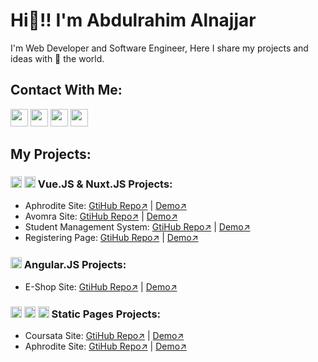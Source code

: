 # Hi👋!! I'm Abdulrahim Alnajjar

I'm Web Developer and Software Engineer, Here I share my projects and ideas with 💙 the world.

<!-- Contact Links -->
## Contact With Me:
<a href="https://google.com](https://www.linkedin.com/in/abdulrahim-mohamed"><img style="width:28px" src="https://github.com/abdulrahim-alnajjar/abdulrahim-alnajjar/assets/119762444/639baef9-cc6d-4051-8917-18de9141897f"/></a>
<a href="https://wa.me/+201156083661"><img style="width:28px" src="https://github.com/abdulrahim-alnajjar/abdulrahim-alnajjar/assets/119762444/f16ef96f-25ce-416c-84c6-bed3e28a3483"/></a>
<a href="https://wa.me/+201090273880"><img style="width:28px" src="https://github.com/abdulrahim-alnajjar/abdulrahim-alnajjar/assets/119762444/9d2173f4-57a6-4fcf-9f31-37cb37217729"/></a>
<a href="https://www.facebook.com/alnajjar9742"><img style="width:28px" src="https://github.com/abdulrahim-alnajjar/abdulrahim-alnajjar/assets/119762444/07d71a93-af76-4776-8629-98023b5bff37"/></a>
<!-- <a href=""><img style="width:28px" src=""/></a> -->

<!-- All Projects -->
## My Projects:
<!-- Vue and Nuxt Sites -->
### <img style="width:18px" src="https://github.com/abdulrahim-alnajjar/abdulrahim-alnajjar/assets/119762444/3f1c8fdf-d32c-4dfc-afca-7624f2979cc2"/> <img style="width:18px" src="https://upload.wikimedia.org/wikipedia/commons/4/45/NuxtJS_Logo.png"/> Vue.JS & Nuxt.JS Projects:
- Aphrodite Site: [GtiHub Repo↗️](https://github.com/abdulrahim-alnajjar/aphrodite-vuejs) | [Demo↗️](https://abdulrahim-alnajjar.github.io/aphrodite-vuejs/)
- Avomra Site: [GtiHub Repo↗️](https://github.com/abdulrahim-alnajjar/avomra-dist) | [Demo↗️](https://avomra-eg.web.app/)
- Student Management System: [GtiHub Repo↗️](https://github.com/abdulrahim-alnajjar/student-system) | [Demo↗️](https://www.linkedin.com/posts/abdulrahim-mohamed_octopus-introductory-video-github-https-activity-7107374374151725056-QcPz?utm_source=share&utm_medium=member_desktop)
- Registering Page: [GtiHub Repo↗️](https://github.com/abdulrahim-alnajjar/Logging_site) | [Demo↗️](https://abdulrahim-alnajjar.github.io/Logging_site/)

<!-- Angular Sites -->
### <img style="width:18px" src="https://github.com/abdulrahim-alnajjar/abdulrahim-alnajjar/assets/119762444/303c93ce-1868-416c-b335-11cd484b3274"/> Angular.JS Projects:
- E-Shop Site: [GtiHub Repo↗️](https://github.com/abdulrahim-alnajjar/angular-app-1-ecom) | [Demo↗️](https://abdulrahim-alnajjar.github.io/angular-app-1-ecom/)

<!-- Static Sites -->
### <img style="width:18px" src="https://github.com/abdulrahim-alnajjar/abdulrahim-alnajjar/assets/119762444/dd867f5c-ef7e-4e33-8277-54d8101c14bd"/> <img style="width:18px" src="https://github.com/abdulrahim-alnajjar/abdulrahim-alnajjar/assets/119762444/73fd40e8-3ef3-4639-9417-719b7411cdc7"/> <img style="width:18px" src="https://github.com/abdulrahim-alnajjar/abdulrahim-alnajjar/assets/119762444/20471182-0f89-45bc-81cd-e366cfa2f966"/> Static Pages Projects:
- Coursata Site: [GtiHub Repo↗️](https://github.com/abdulrahim-alnajjar/Coursata_Project) | [Demo↗️](https://abdulrahim-alnajjar.github.io/Coursata_Project/)
- Aphrodite Site: [GtiHub Repo↗️](https://github.com/abdulrahim-alnajjar/Aphrodite) | [Demo↗️](https://abdulrahim-alnajjar.github.io/Aphrodite/)

<!-- - Name: [GtiHub Repo↗️]() | [Demo↗️]() -->
